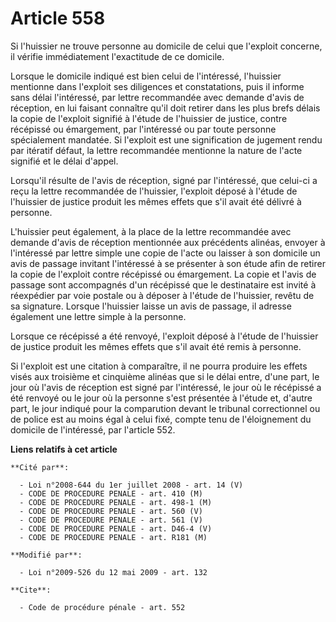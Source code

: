 # Article 558

Si l'huissier ne trouve personne au domicile de celui que l'exploit concerne, il vérifie immédiatement l'exactitude de ce
domicile. 

Lorsque le domicile indiqué est bien celui de l'intéressé, l'huissier mentionne dans l'exploit ses diligences et
constatations, puis il informe sans délai l'intéressé, par lettre recommandée avec demande d'avis de réception, en lui
faisant connaître qu'il doit retirer dans les plus brefs délais la copie de l'exploit signifié à l'étude de l'huissier de
justice, contre récépissé ou émargement, par l'intéressé ou par toute personne spécialement mandatée. Si l'exploit est une
signification de jugement rendu par itératif défaut, la lettre recommandée mentionne la nature de l'acte signifié et le délai
d'appel. 

Lorsqu'il résulte de l'avis de réception, signé par l'intéressé, que celui-ci a reçu la lettre recommandée de l'huissier,
l'exploit déposé à l'étude de l'huissier de justice produit les mêmes effets que s'il avait été délivré à personne.

L'huissier peut également, à la place de la lettre recommandée avec demande d'avis de réception mentionnée aux précédents
alinéas, envoyer à l'intéressé par lettre simple une copie de l'acte ou laisser à son domicile un avis de passage invitant
l'intéressé à se présenter à son étude afin de retirer la copie de l'exploit contre récépissé ou émargement. La copie et
l'avis de passage sont accompagnés d'un récépissé que le destinataire est invité à réexpédier par voie postale ou à déposer à
l'étude de l'huissier, revêtu de sa signature. Lorsque l'huissier laisse un avis de passage, il adresse également une lettre
simple à la personne. 

Lorsque ce récépissé a été renvoyé, l'exploit déposé à l'étude de l'huissier de justice produit les mêmes effets que s'il
avait été remis à personne. 

Si l'exploit est une citation à comparaître, il ne pourra produire les effets visés aux troisième et cinquième alinéas que si
le délai entre, d'une part, le jour où l'avis de réception est signé par l'intéressé, le jour où le récépissé a été renvoyé
ou le jour où la personne s'est présentée à l'étude et, d'autre part, le jour indiqué pour la comparution devant le tribunal
correctionnel ou de police est au moins égal à celui fixé, compte tenu de l'éloignement du domicile de l'intéressé, par
l'article 552.

**Liens relatifs à cet article**

	**Cité par**:

	  - Loi n°2008-644 du 1er juillet 2008 - art. 14 (V)
	  - CODE DE PROCEDURE PENALE - art. 410 (M)
	  - CODE DE PROCEDURE PENALE - art. 498-1 (M)
	  - CODE DE PROCEDURE PENALE - art. 560 (V)
	  - CODE DE PROCEDURE PENALE - art. 561 (V)
	  - CODE DE PROCEDURE PENALE - art. D46-4 (V)
	  - CODE DE PROCEDURE PENALE - art. R181 (M)

	**Modifié par**:

	  - Loi n°2009-526 du 12 mai 2009 - art. 132

	**Cite**:

	  - Code de procédure pénale - art. 552
